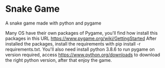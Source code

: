# Snake Game
A snake game made with python and pygame

Many OS have their own packages of Pygame, you'll find how install this packages in this URL https://www.pygame.org/wiki/GettingStarted
After installed the packages, install the requirements with pip install -r requirements.txt. You'll also need install python 3.8.6 
to run pygame on version required, access https://www.python.org/downloads to download the right python version, after that enjoy the game.
